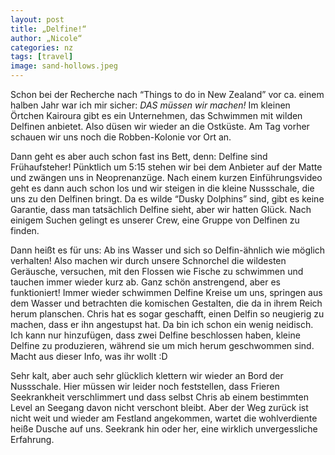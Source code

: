 ```yaml
---
layout: post
title: „Delfine!“
author: „Nicole“
categories: nz
tags: [travel]
image: sand-hollows.jpeg
---
```

Schon bei der Recherche nach “Things to do in New Zealand” vor ca. einem halben Jahr war ich mir sicher: *DAS müssen wir machen!* Im kleinen Örtchen Kairoura gibt es ein Unternehmen, das Schwimmen mit wilden Delfinen anbietet. Also düsen wir wieder an die Ostküste. Am Tag vorher schauen wir uns noch die Robben-Kolonie vor Ort an.

Dann geht es aber auch schon fast ins Bett, denn: Delfine sind Frühaufsteher!
Pünktlich um 5:15 stehen wir bei dem Anbieter auf der Matte und zwängen uns in Neoprenanzüge. Nach einem kurzen Einführungsvideo geht es dann auch schon los und wir steigen in die kleine Nussschale, die uns zu den Delfinen bringt. Da es wilde “Dusky Dolphins” sind, gibt es keine Garantie, dass man tatsächlich Delfine sieht, aber wir hatten Glück. Nach einigem Suchen gelingt es unserer Crew, eine Gruppe von Delfinen zu finden.

Dann heißt es für uns: Ab ins Wasser und sich so Delfin-ähnlich wie möglich verhalten! Also machen wir durch unsere Schnorchel die wildesten Geräusche, versuchen, mit den Flossen wie Fische zu schwimmen und tauchen immer wieder kurz ab. Ganz schön anstrengend, aber es funktioniert! Immer wieder schwimmen Delfine Kreise um uns, springen aus dem Wasser und betrachten die komischen Gestalten, die da in ihrem Reich herum planschen. Chris hat es sogar geschafft, einen Delfin so neugierig zu machen, dass er ihn angestupst hat. Da bin ich schon ein wenig neidisch. Ich kann nur hinzufügen, dass zwei Delfine beschlossen haben, kleine Delfine zu produzieren, während sie um mich herum geschwommen sind. Macht aus dieser Info, was ihr wollt :D

Sehr kalt, aber auch sehr glücklich klettern wir wieder an Bord der Nussschale. Hier müssen wir leider noch feststellen, dass Frieren Seekrankheit verschlimmert und dass selbst Chris ab einem bestimmten Level an Seegang davon nicht verschont bleibt. Aber der Weg zurück ist nicht weit und wieder am Festland angekommen, wartet die wohlverdiente heiße Dusche auf uns. Seekrank hin oder her, eine wirklich unvergessliche Erfahrung.